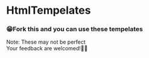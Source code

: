 # HtmlTempelates
### 😁Fork this and you can use these tempelates 
Note: These may not be perfect <br>
      Your feedback are welcomed!👍🏽
